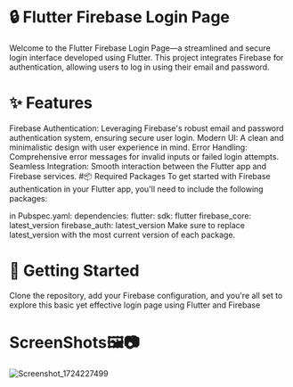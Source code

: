 # 🔒 Flutter Firebase Login Page
Welcome to the Flutter Firebase Login Page—a streamlined and secure login interface developed using Flutter. This project integrates Firebase for authentication, allowing users to log in using their email and password.

# ✨ Features
Firebase Authentication: Leveraging Firebase's robust email and password authentication system, ensuring secure user login.
Modern UI: A clean and minimalistic design with user experience in mind.
Error Handling: Comprehensive error messages for invalid inputs or failed login attempts.
Seamless Integration: Smooth interaction between the Flutter app and Firebase services.
#📦 Required Packages
To get started with Firebase authentication in your Flutter app, you'll need to include the following packages:

in Pubspec.yaml:
dependencies:
  flutter:
    sdk: flutter
  firebase_core: latest_version
  firebase_auth: latest_version
Make sure to replace latest_version with the most current version of each package.

# 🚀 Getting Started
Clone the repository, add your Firebase configuration, and you're all set to explore this basic yet effective login page using Flutter and Firebase

# ScreenShots🖼️📷
  ![Screenshot_1724227499](https://github.com/user-attachments/assets/d2e2cf80-5f9a-4359-b4bd-22c3bc1aef99)
